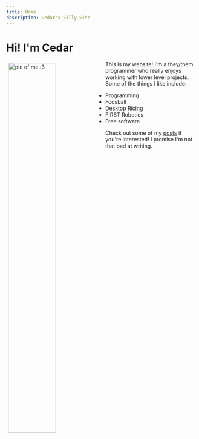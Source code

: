 ```yaml
---
title: Home
description: Cedar's Silly Site
---
```


# Hi! I'm Cedar

<section>
    <div>
        <img style="float: left; margin: 5px; width: 50%; aspect-ratio: 1 / 1;" alt="pic of me :3" src="/headshot.png?crop=120x120"></img>
    </div>
    <div style="margin-left: 5%;">
        <p>
            This is my website! I'm a they/them programmer who really enjoys working with
            lower level projects. Some of the things I like include:
        </p>
        <ul id="like-list">
            <li>Programming</li>
            <li>Foosball</li>
            <li>Desktop Ricing</li>
            <li>FIRST Robotics</li>
            <li>Free software</li>
        </ul>
        <p>
            Check out some of my <a href="/posts/">posts</a> if you're interested! I promise I'm not
            that bad at writing.
        </p>
    </div>
</section>
